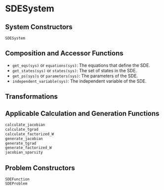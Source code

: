 # SDESystem

## System Constructors

```@docs
SDESystem
```

## Composition and Accessor Functions

- `get_eqs(sys)` or `equations(sys)`: The equations that define the SDE.
- `get_states(sys)` or `states(sys)`: The set of states in the SDE.
- `get_ps(sys)s` or `parameters(sys)`: The parameters of the SDE.
- `independent_variable(sys)`: The independent variable of the SDE.

## Transformations

## Applicable Calculation and Generation Functions

```julia
calculate_jacobian
calculate_tgrad
calculate_factorized_W
generate_jacobian
generate_tgrad
generate_factorized_W
jacobian_sparsity
```

## Problem Constructors

```@docs
SDEFunction
SDEProblem
```
